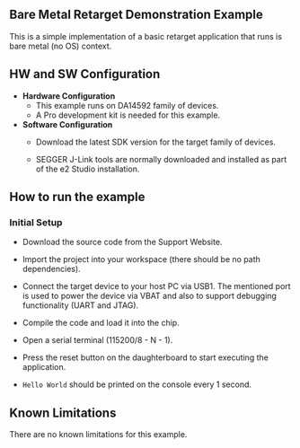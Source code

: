 ## Bare Metal Retarget Demonstration Example

This is a simple implementation of a basic retarget application that runs is bare metal (no OS) context.

## HW and SW Configuration

  - **Hardware Configuration**
    - This example runs on DA14592 family of devices.
    - A Pro development kit is needed for this example.
  - **Software Configuration**
    - Download the latest SDK version for the target family of devices.

    - SEGGER J-Link tools are normally downloaded and installed as part of the e2 Studio installation.

## How to run the example

### Initial Setup

- Download the source code from the Support Website.

- Import the project into your workspace (there should be no path dependencies).

- Connect the target device to your host PC via USB1. The mentioned port is used to power the device via VBAT and also to support debugging functionality (UART and JTAG).

- Compile the code and load it into the chip.

- Open a serial terminal (115200/8 - N - 1).
- Press the reset button on the daughterboard to start executing the application. 
- `Hello World` should be printed on the console every 1 second.


## Known Limitations

There are no known limitations for this example.